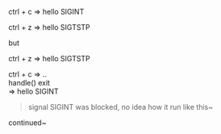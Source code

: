 ctrl + c  => hello SIGINT  

ctrl + z  => hello SIGTSTP



but  

ctrl + z  => hello SIGTSTP  

ctrl + c  =>  ..  
handle() exit  
          => hello SIGINT

> signal SIGINT was blocked, no idea how it run like this~  

continued~
